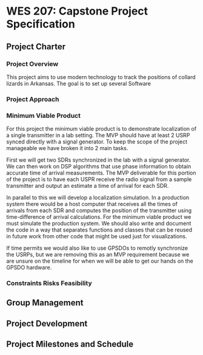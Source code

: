 # WES 207: Capstone Project Specification

## Project Charter

### Project Overview

This project aims to use modern technology to track the positions of collard lizards in Arkansas. The goal is to set up several Software

### Project Approach

### Minimum Viable Product

For this project the minimum viable product is to demonstrate localization of a single transmitter in a lab setting. The MVP should have at least 2 USRP synced directly with a signal generator. To keep the scope of the project manageable we have broken it into 2 main tasks. 

First we will get two SDRs synchronized in the lab with a signal generator. We can then work on DSP algorithms that use phase information to obtain accurate time of arrival measurements. The MVP deliverable for this portion of the project is to have each USPR receive the radio signal from a sample transmitter and output an estimate a time of arrival for each SDR. 

In parallel to this we will develop a localization simulation. In a production system there would be a host computer that receives all the times of arrivals from each SDR and computes the position of the transmitter using time-difference of arrival calculations. For the minimum viable product we must simulate the production system. We should also write and document the code in a way that separates functions and classes that can be reused in future work from other code that might be used just for visualizations.  

If time permits we would also like to use GPSDOs to remotly synchronize the USRPs, but we are removing this as an MVP requirement because we are unsure on the timeline for when we will be able to get our hands on the GPSDO hardware. 

### Constraints Risks Feasibility


## Group Management


## Project Development


## Project Milestones and Schedule

